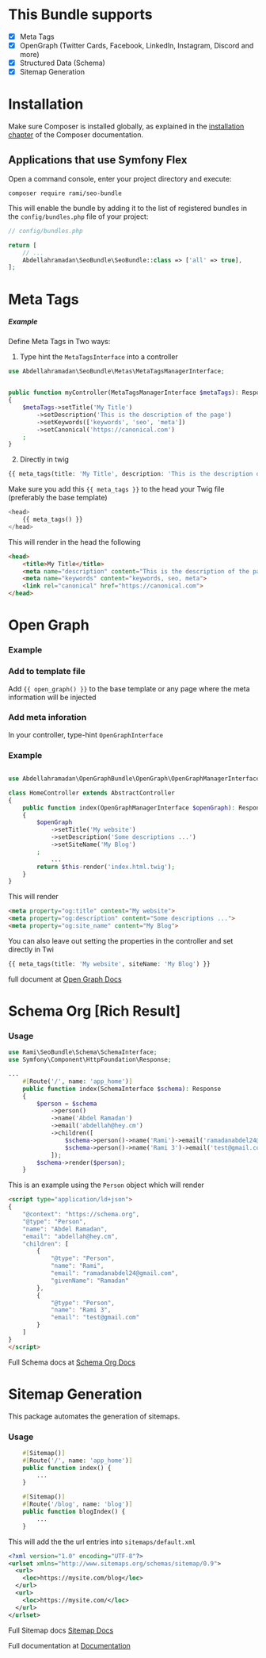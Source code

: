This Bundle supports
====================
-   [x] Meta Tags
-   [x] OpenGraph (Twitter Cards, Facebook, LinkedIn, Instagram, Discord and more)
-   [x] Structured Data (Schema)
-   [x] Sitemap Generation

Installation
============

Make sure Composer is installed globally, as explained in the
[installation chapter](https://getcomposer.org/doc/00-intro.md)
of the Composer documentation.

Applications that use Symfony Flex
----------------------------------

Open a command console, enter your project directory and execute:

```console
composer require rami/seo-bundle
```

This will enable the bundle by adding it to the list of registered bundles
in the `config/bundles.php` file of your project:

```php
// config/bundles.php

return [
    // ...
    Abdellahramadan\SeoBundle\SeoBundle::class => ['all' => true],
];
```

# Meta Tags

##### Example
Define Meta Tags in Two ways:

1.  Type hint the `MetaTagsInterface` into a controller

```php
use Abdellahramadan\SeoBundle\Metas\MetaTagsManagerInterface;


public function myController(MetaTagsManagerInterface $metaTags): Response 
{
    $metaTags->setTitle('My Title')
        ->setDescription('This is the description of the page')
        ->setKeywords(['keywords', 'seo', 'meta'])
        ->setCanonical('https://canonical.com')
    ;
}
```

2.  Directly in twig 
```php
{{ meta_tags(title: 'My Title', description: 'This is the description of the page' ...)}
```

Make sure you add this `{{ meta_tags }}` to the head your Twig file (preferably the base template)
```php
<head>
    {{ meta_tags() }}
</head>
```

This will render in the head the following

```html
<head>
    <title>My Title</title>
    <meta name="description" content="This is the description of the page'">
    <meta name="keywords" content="keywords, seo, meta">
    <link rel="canonical" href="https://canonical.com">
</head>
```

Open Graph
=

### Example

### Add to template file
Add ```{{ open_graph() }}``` to the base template or any page where the meta information will be injected

### Add meta inforation
In your controller, type-hint `OpenGraphInterface`

### Example
```php

use Abdellahramadan\OpenGraphBundle\OpenGraph\OpenGraphManagerInterface;

class HomeController extends AbstractController
{
    public function index(OpenGraphManagerInterface $openGraph): Response
    {
        $openGraph
            ->setTitle('My website')
            ->setDescription('Some descriptions ...')
            ->setSiteName('My Blog')
        ;
            ...
        return $this-render('index.html.twig');
    }
}
```
This will render
```html
<meta property="og:title" content="My website">
<meta property="og:description" content="Some descriptions ...">
<meta property="og:site_name" content="My Blog">
```
You can also leave out setting the properties in the controller and set directly in Twi
```php
{{ meta_tags(title: 'My website', siteName: 'My Blog') }}
```

full document at [Open Graph Docs](docs/open_graph.md)

Schema Org [Rich Result]
========================

### Usage

```php
use Rami\SeoBundle\Schema\SchemaInterface;
use Symfony\Component\HttpFoundation\Response;

...
    #[Route('/', name: 'app_home')]
    public function index(SchemaInterface $schema): Response
    {
        $person = $schema
            ->person()
            ->name('Abdel Ramadan')
            ->email('abdellah@hey.cm')
            ->children([
                $schema->person()->name('Rami')->email('ramadanabdel24@gmail.com')->givenName('Ramadan'), 
                $schema->person()->name('Rami 3')->email('test@gmail.com')
            ]);
        $schema->render($person);
    }
```

This is an example using the `Person` object which will render

```html
<script type="application/ld+json">
{
    "@context": "https://schema.org",
    "@type": "Person",
    "name": "Abdel Ramadan",
    "email": "abdellah@hey.cm",
    "children": [
        {
            "@type": "Person",
            "name": "Rami",
            "email": "ramadanabdel24@gmail.com",
            "givenName": "Ramadan"
        },
        {
            "@type": "Person",
            "name": "Rami 3",
            "email": "test@gmail.com"
        }
    ]
}
</script>
```
Full Schema docs at [Schema Org Docs](docs/schema.md)

Sitemap Generation
==================

This package automates the generation of sitemaps.

### Usage

```php
    #[Sitemap()]
    #[Route('/', name: 'app_home')]
    public function index() {
        ...
    }

    #[Sitemap()]
    #[Route('/blog', name: 'blog')]
    public function blogIndex() {
        ...
    }
```
This will add the the url entries into `sitemaps/default.xml`
```xml 
<?xml version="1.0" encoding="UTF-8"?>
<urlset xmlns="http://www.sitemaps.org/schemas/sitemap/0.9">
  <url>
    <loc>https://mysite.com/blog</loc>
  </url>
  <url>
    <loc>https://mysite.com/</loc>
  </url>
</urlset>
```

Full Sitemap docs [Sitemap Docs](docs/sitemap.md)

Full documentation at [Documentation](docs/index.md)